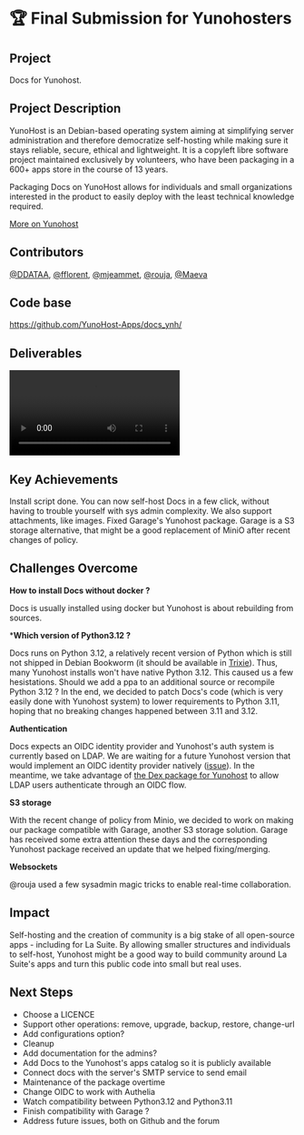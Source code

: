 # 🏆 Final Submission for Yunohosters

## Project
Docs for Yunohost.

## Project Description

YunoHost is an Debian-based operating system aiming at simplifying server administration and therefore democratize self-hosting while making sure it stays reliable, secure, ethical and lightweight. It is a copyleft libre software project maintained exclusively by volunteers, who have been packaging in a 600+ apps store in the course of 13 years. 

Packaging Docs on YunoHost allows for individuals and small organizations interested in the product to easily deploy with the least technical knowledge required.

[More on Yunohost](https://doc.yunohost.org/admin/what_is_yunohost/)

## Contributors

<a href="https://github.com/DDATAA">@DDATAA</a>, <a href="https://github.com/fflorent">@fflorent</a>, <a href="https://github.com/mjeammet">@mjeammet</a>, <a href="https://github.com/rouja">@rouja</a>, <a href="https://github.com/Maeva-Calmettes">@Maeva</a>

## Code base
https://github.com/YunoHost-Apps/docs_ynh/

## Deliverables 
<video controls src="assets/installation.mp4" title="Démo de l'installation"></video>

## Key Achievements

Install script done. You can now self-host Docs in a few click, without having to trouble yourself with sys admin complexity.
We also support attachments, like images.
Fixed Garage's Yunohost package. Garage is a S3 storage alternative, that might be a good replacement of MiniO after recent changes of policy.

## Challenges Overcome

**How to install Docs without docker ?**

Docs is usually installed using docker but Yunohost is about rebuilding from sources. 

***Which version of Python3.12 ?**

Docs runs on Python 3.12, a relatively recent version of Python which is still not shipped in Debian Bookworm (it should be available in [Trixie](https://packages.debian.org/trixie/python3.13)). Thus, many Yunohost installs won't have native Python 3.12. This caused us a few hesistations. Should we add a ppa to an additional source or recompile Python 3.12 ? In the end, we decided to patch Docs's code (which is very easily done with Yunohost system) to lower requirements to Python 3.11, hoping that no breaking changes happened between 3.11 and 3.12. 

**Authentication**

Docs expects an OIDC identity provider and Yunohost's auth system is currently based on LDAP. We are waiting for a future Yunohost version that would implement an OIDC identity provider natively ([issue](https://github.com/YunoHost/issues/issues/676)). In the meantime, we take advantage of [the Dex package for Yunohost](https://github.com/YunoHost-Apps/dex_ynh) to allow LDAP users authenticate through an OIDC flow.

**S3 storage**

With the recent change of policy from Minio, we decided to work on making our package compatible with Garage, another S3 storage solution. Garage has received some extra attention these days and the corresponding Yunohost package received an update that we helped fixing/merging.

**Websockets**

@rouja used a few sysadmin magic tricks to enable real-time collaboration.

## Impact
Self-hosting and the creation of community is a big stake of all open-source apps - including for La Suite. By allowing smaller structures and individuals to self-host, Yunohost might be a good way to build community around La Suite's apps and turn this public code into small but real uses.

## Next Steps
- Choose a LICENCE
- Support other operations: remove, upgrade, backup, restore, change-url
- Add configurations option?
- Cleanup
- Add documentation for the admins?
- Add Docs to the Yunohost's apps catalog so it is publicly available
- Connect docs with the server's SMTP service to send email
- Maintenance of the package overtime
- Change OIDC to work with Authelia
- Watch compatibility between Python3.12 and Python3.11
- Finish compatibility with Garage ?
- Address future issues, both on Github and the forum
